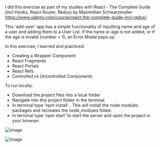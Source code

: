 
I did this exercise as part of my studies with React - The Complete Guide (incl Hooks, React Router, Redux) by Maximillian Schwarzmuller
https://www.udemy.com/course/react-the-complete-guide-incl-redux/

This 'add-user' app has a simple functionality of inputting name and age of a user and adding them to a User List. 
If the name or age is not added, or if the age is invalid (number < 1), an Error Modal pops up. 

In this exercise, I learned and practiced: 
 - Creating a Wrapper Component
 - React Fragments
 - React Portals
 - React Refs
 - Controlled vs Uncontrolled Components


To run locally: 
- Download the project files into a local folder 
- Navigate into this project folder in the terminal 
- In terminal type 'npm install' . This will install the node modules packages and recreates the node_modules folder. 
- In terminal type 'npm start' to start the server and open the project in your browser.


![image](https://user-images.githubusercontent.com/74827533/176424293-bfbf56e2-abaf-4aab-8117-20ca27af96aa.png)

![image](https://user-images.githubusercontent.com/74827533/176424311-b6122cd3-82cf-459a-8c88-415ac5828548.png)
